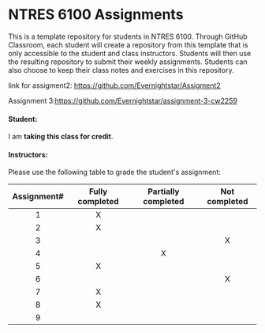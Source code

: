 # NTRES 6100 Assignments

This is a template repository for students in NTRES 6100. Through GitHub Classroom, each student will create a repository from this template that is only accessible to the student and class instructors. Students will then use the resulting repository to submit their weekly assignments. Students can also choose to keep their class notes and exercises in this repository.

link for assigment2: https://github.com/Evernightstar/Assigment2

Assignment 3:https://github.com/Evernightstar/assignment-3-cw2259

#### Student:

I am **taking this class for credit**.

#### Instructors:

Please use the following table to grade the student's assignment:

| Assignment# | Fully completed | Partially completed | Not completed |
|:-----------:|:---------------:|:-------------------:|:-------------:|
|      1      |        X         |                     |               |
|      2      |        X         |                     |              |
|      3      |                 |                     |        X       |
|      4      |                 |         X            |               |
|      5      |        X         |                     |               |
|      6      |                 |                     |      X         |
|      7      |       X          |                     |               |
|      8      |       X          |                     |               |
|      9      |                 |                     |               |
